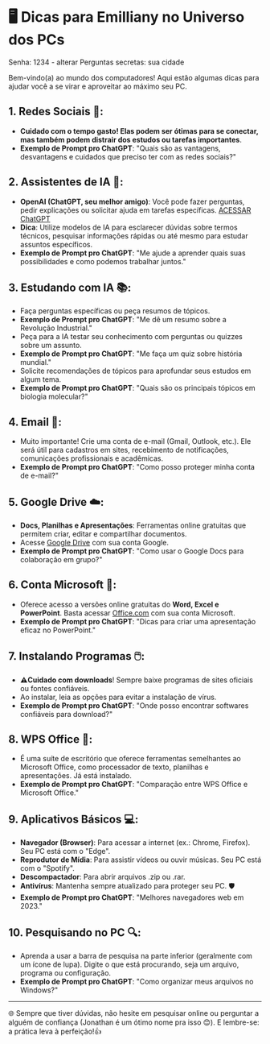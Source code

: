 # 🖥️ Dicas para Emilliany no Universo dos PCs

Senha: 1234 - alterar
Perguntas secretas: sua cidade

Bem-vindo(a) ao mundo dos computadores! Aqui estão algumas dicas para ajudar você a se virar e aproveitar ao máximo seu PC.

## 1. **Redes Sociais** 📱:

- **Cuidado com o tempo gasto! Elas podem ser ótimas para se conectar, mas também podem distrair dos estudos ou tarefas importantes**.
- **Exemplo de Prompt pro ChatGPT**: "Quais são as vantagens, desvantagens e cuidados que preciso ter com as redes sociais?"

## 2. **Assistentes de IA** 🤖:

- **OpenAI (ChatGPT, seu melhor amigo)**: Você pode fazer perguntas, pedir explicações ou solicitar ajuda em tarefas específicas. [ACESSAR ChatGPT](https://chat.openai.com/)
- **Dica**: Utilize modelos de IA para esclarecer dúvidas sobre termos técnicos, pesquisar informações rápidas ou até mesmo para estudar assuntos específicos.
- **Exemplo de Prompt pro ChatGPT**: "Me ajude a aprender quais suas possibilidades e como podemos trabalhar juntos."

## 3. **Estudando com IA** 📚:

- Faça perguntas específicas ou peça resumos de tópicos.
- **Exemplo de Prompt pro ChatGPT**: "Me dê um resumo sobre a Revolução Industrial."
- Peça para a IA testar seu conhecimento com perguntas ou quizzes sobre um assunto.
- **Exemplo de Prompt pro ChatGPT**: "Me faça um quiz sobre história mundial."
- Solicite recomendações de tópicos para aprofundar seus estudos em algum tema.
- **Exemplo de Prompt pro ChatGPT**: "Quais são os principais tópicos em biologia molecular?"

## 4. **Email** 📧:

- Muito importante! Crie uma conta de e-mail (Gmail, Outlook, etc.). Ele será útil para cadastros em sites, recebimento de notificações, comunicações profissionais e acadêmicas.
- **Exemplo de Prompt pro ChatGPT**: "Como posso proteger minha conta de e-mail?"

## 5. **Google Drive** ☁️:

- **Docs, Planilhas e Apresentações**: Ferramentas online gratuitas que permitem criar, editar e compartilhar documentos.
- Acesse [Google Drive](https://drive.google.com) com sua conta Google.
- **Exemplo de Prompt pro ChatGPT**: "Como usar o Google Docs para colaboração em grupo?"

## 6. **Conta Microsoft** 📖:

- Oferece acesso a versões online gratuitas do **Word, Excel e PowerPoint**. Basta acessar [Office.com](https://www.office.com/) com sua conta Microsoft.
- **Exemplo de Prompt pro ChatGPT**: "Dicas para criar uma apresentação eficaz no PowerPoint."

## 7. **Instalando Programas** 🖱️:

- ⚠️**Cuidado com downloads**! Sempre baixe programas de sites oficiais ou fontes confiáveis. 
- Ao instalar, leia as opções para evitar a instalação de vírus.
- **Exemplo de Prompt pro ChatGPT**: "Onde posso encontrar softwares confiáveis para download?"

## 8. **WPS Office** 📄:

- É uma suíte de escritório que oferece ferramentas semelhantes ao Microsoft Office, como processador de texto, planilhas e apresentações. Já está instalado.
- **Exemplo de Prompt pro ChatGPT**: "Comparação entre WPS Office e Microsoft Office."

## 9. **Aplicativos Básicos** 💻:

- **Navegador (Browser)**: Para acessar a internet (ex.: Chrome, Firefox). Seu PC está com o "Edge".
- **Reprodutor de Mídia**: Para assistir vídeos ou ouvir músicas. Seu PC está com o "Spotify".
- **Descompactador**: Para abrir arquivos .zip ou .rar.
- **Antivírus**: Mantenha sempre atualizado para proteger seu PC. 🛡️
- **Exemplo de Prompt pro ChatGPT**: "Melhores navegadores web em 2023."

## 10. **Pesquisando no PC** 🔍:

- Aprenda a usar a barra de pesquisa na parte inferior (geralmente com um ícone de lupa). Digite o que está procurando, seja um arquivo, programa ou configuração.
- **Exemplo de Prompt pro ChatGPT**: "Como organizar meus arquivos no Windows?"

---

🌐 Sempre que tiver dúvidas, não hesite em pesquisar online ou perguntar a alguém de confiança (Jonathan é um ótimo nome pra isso 😊). E lembre-se: a prática leva à perfeição!👍
